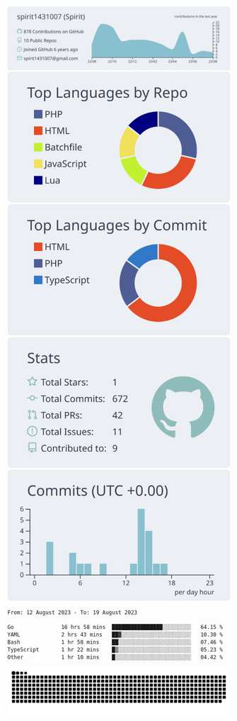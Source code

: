 [![](https://raw.githubusercontent.com/spirit1431007/spirit1431007/master/profile-summary-card-output/nord_bright/0-profile-details.svg)](https://git.io/spiritx)
[![](https://raw.githubusercontent.com/spirit1431007/spirit1431007/master/profile-summary-card-output/nord_bright/1-repos-per-language.svg)](https://git.io/spiritx) [![](https://raw.githubusercontent.com/spirit1431007/spirit1431007/master/profile-summary-card-output/nord_bright/2-most-commit-language.svg)](https://git.io/spiritx)
[![](https://raw.githubusercontent.com/spirit1431007/spirit1431007/master/profile-summary-card-output/nord_bright/3-stats.svg)](https://git.io/spiritx) [![](https://raw.githubusercontent.com/spirit1431007/spirit1431007/master/profile-summary-card-output/nord_bright/4-productive-time.svg)](https://git.io/spiritx)

<!--START_SECTION:waka-->

```txt
From: 12 August 2023 - To: 19 August 2023

Go               16 hrs 58 mins  ████████████████░░░░░░░░░   64.15 %
YAML             2 hrs 43 mins   ██▓░░░░░░░░░░░░░░░░░░░░░░   10.30 %
Bash             1 hr 58 mins    ██░░░░░░░░░░░░░░░░░░░░░░░   07.46 %
TypeScript       1 hr 22 mins    █▒░░░░░░░░░░░░░░░░░░░░░░░   05.23 %
Other            1 hr 10 mins    █░░░░░░░░░░░░░░░░░░░░░░░░   04.42 %
```

<!--END_SECTION:waka-->

![contribution](https://github.com/spirit1431007/spirit1431007/blob/output/github-contribution-grid-snake.svg)
